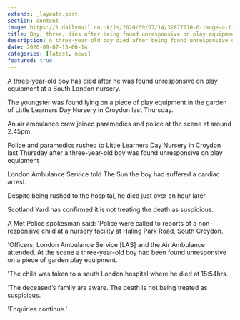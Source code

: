 ```yaml
---
extends: _layouts.post
section: content
image: https://i.dailymail.co.uk/1s/2020/09/07/14/32877710-0-image-a-111_1599487041778.jpg 
title: Boy, three, dies after being found unresponsive on play equipment 
description: A three-year-old boy died after being found unresponsive on play equipment at a nursery in Croydon, last Thursday. Air ambulance crews were called but the boy died in hospital. 
date: 2020-09-07-15-00-14 
categories: [latest, news] 
featured: true 
--- 
```

A three-year-old boy has died after he was found unresponsive on play equipment at a South London nursery.

The youngster was found lying on a piece of play equipment in the garden of Little Learners Day Nursery in Croydon last Thursday.

An air ambulance crew joined paramedics and police at the scene at around 2.45pm. 

Police and paramedics rushed to Little Learners Day Nursery in Croydon last Thursday after a three-year-old boy was found unresponsive on play equipment

London Ambulance Service told The Sun the boy had suffered a cardiac arrest.

Despite being rushed to the hospital, he died just over an hour later.   

Scotland Yard has confirmed it is not treating the death as suspicious.

A Met Police spokesman said: 'Police were called to reports of a non-responsive child at a nursery facility at Haling Park Road, South Croydon.

'Officers, London Ambulance Service [LAS] and the Air Ambulance attended. At the scene a three-year-old boy had been found unresponsive on a piece of garden play equipment.

'The child was taken to a south London hospital where he died at 15:54hrs.

'The deceased’s family are aware. The death is not being treated as suspicious.

'Enquiries continue.'

